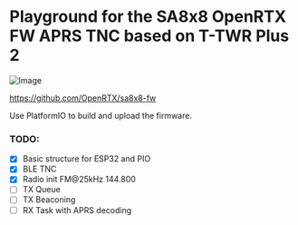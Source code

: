# Playground for the SA8x8 OpenRTX FW APRS TNC based on T-TWR Plus 2

![Image](https://i.imgur.com/HoU9NQ2.png)

https://github.com/OpenRTX/sa8x8-fw

Use PlatformIO to build and upload the firmware.

### TODO:
- [x] Basic structure for ESP32 and PIO
- [x] BLE TNC
- [x] Radio init FM@25kHz 144.800
- [ ] TX Queue
- [ ] TX Beaconing
- [ ] RX Task with APRS decoding
